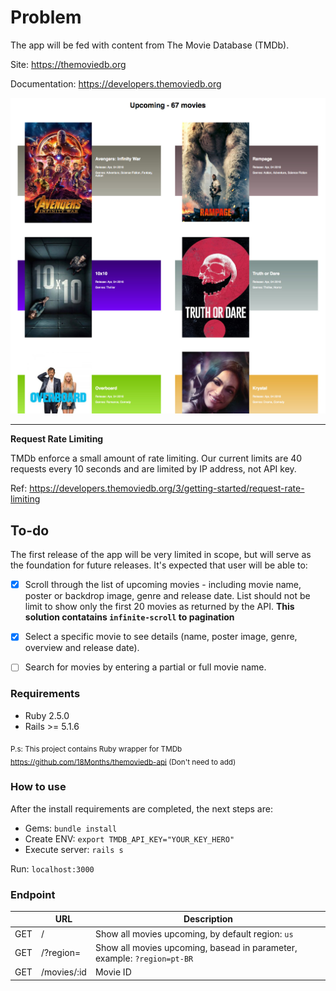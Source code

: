 # Problem
The app will be fed with content from The Movie Database (TMDb).

Site: https://themoviedb.org

Documentation: https://developers.themoviedb.org

 ![Image of TMDb](/screenshots/sreen1.jpg) 

---
**Request Rate Limiting**

TMDb enforce a small amount of rate limiting. Our current limits are 40 requests every 10 seconds and are limited by IP address, not API key.

Ref:
https://developers.themoviedb.org/3/getting-started/request-rate-limiting

## To-do
The first release of the app will be very limited in scope, but will serve as the
foundation for future releases. It's expected that user will be able to:

- [x] Scroll through the list of upcoming movies - including movie name, poster or
backdrop image, genre and release date. List should not be limit to show only
the first 20 movies as returned by the API.
**This solution contatains `infinite-scroll` to pagination**

- [X] Select a specific movie to see details (name, poster image, genre, overview
and release date).

- [ ] Search for movies by entering a partial or full movie name.

### Requirements
- Ruby 2.5.0
- Rails >= 5.1.6

<sub>P.s: This project contains Ruby wrapper for TMDb
 https://github.com/18Months/themoviedb-api (Don't need to add)</sub>

### How to use
After the install requirements are completed, the next steps are:
- Gems: `bundle install`
- Create ENV: `export TMDB_API_KEY="YOUR_KEY_HERO"`
- Execute server: `rails s`

Run: `localhost:3000`

### Endpoint
|           | URL               | Description|
| --------- | ----------------- | ---------- |
| GET       | /                 | Show all movies upcoming, by default region: `us`            |
| GET       | /?region=         | Show all movies upcoming, basead in parameter, example: `?region=pt-BR`            |
| GET       | /movies/:id       | Movie ID           |
